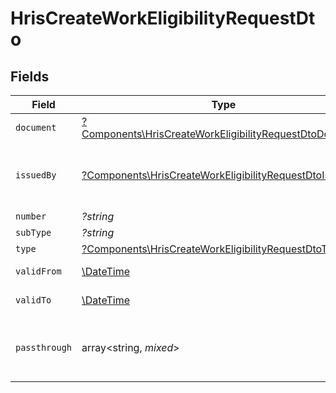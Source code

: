 # HrisCreateWorkEligibilityRequestDto


## Fields

| Field                                                                                                                             | Type                                                                                                                              | Required                                                                                                                          | Description                                                                                                                       | Example                                                                                                                           |
| --------------------------------------------------------------------------------------------------------------------------------- | --------------------------------------------------------------------------------------------------------------------------------- | --------------------------------------------------------------------------------------------------------------------------------- | --------------------------------------------------------------------------------------------------------------------------------- | --------------------------------------------------------------------------------------------------------------------------------- |
| `document`                                                                                                                        | [?Components\HrisCreateWorkEligibilityRequestDtoDocument](../../Models/Components/HrisCreateWorkEligibilityRequestDtoDocument.md) | :heavy_minus_sign:                                                                                                                | N/A                                                                                                                               |                                                                                                                                   |
| `issuedBy`                                                                                                                        | [?Components\HrisCreateWorkEligibilityRequestDtoIssuedBy](../../Models/Components/HrisCreateWorkEligibilityRequestDtoIssuedBy.md) | :heavy_minus_sign:                                                                                                                | The country code of the issued by authority                                                                                       |                                                                                                                                   |
| `number`                                                                                                                          | *?string*                                                                                                                         | :heavy_minus_sign:                                                                                                                | N/A                                                                                                                               | 1234567890                                                                                                                        |
| `subType`                                                                                                                         | *?string*                                                                                                                         | :heavy_minus_sign:                                                                                                                | N/A                                                                                                                               | H1B                                                                                                                               |
| `type`                                                                                                                            | [?Components\HrisCreateWorkEligibilityRequestDtoType](../../Models/Components/HrisCreateWorkEligibilityRequestDtoType.md)         | :heavy_minus_sign:                                                                                                                | N/A                                                                                                                               | visa                                                                                                                              |
| `validFrom`                                                                                                                       | [\DateTime](https://www.php.net/manual/en/class.datetime.php)                                                                     | :heavy_minus_sign:                                                                                                                | N/A                                                                                                                               | 2021-01-01T00:00:00.000Z                                                                                                          |
| `validTo`                                                                                                                         | [\DateTime](https://www.php.net/manual/en/class.datetime.php)                                                                     | :heavy_minus_sign:                                                                                                                | N/A                                                                                                                               | 2021-01-01T00:00:00.000Z                                                                                                          |
| `passthrough`                                                                                                                     | array<string, *mixed*>                                                                                                            | :heavy_minus_sign:                                                                                                                | Value to pass through to the provider                                                                                             | {<br/>"other_known_names": "John Doe"<br/>}                                                                                       |